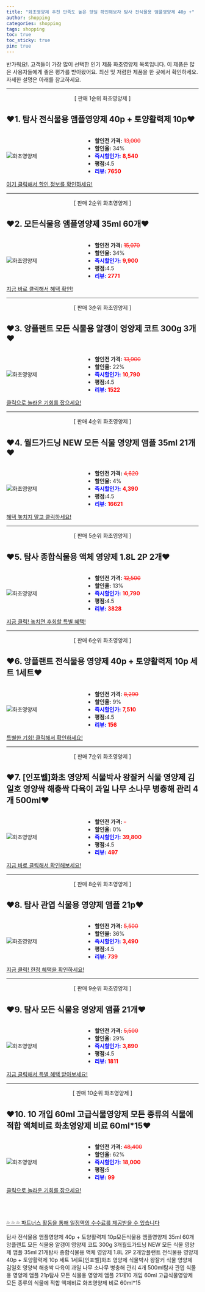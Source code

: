 ```yaml
---
title: "화초영양제 추천 만족도 높은 핫딜 확인해보자 탐사 전식물용 앰플영양제 40p +"
author: shopping
categories: shopping
tags: shopping
toc: true
toc_sticky: true
pin: true
---
```

반가워요!. 고객들이 가장 많이 선택한 인기 제품 화초영양제 목록입니다. 이 제품은 많은 사용자들에게 좋은 평가를 받아왔어요. 최신 및 저렴한 제품을 한 곳에서 확인하세요. 자세한 설명은 아래를 참고하세요.

---
<p class="toplist" style="margin: 0 auto; display: block; width: fit-content;">[ 판매 1순위 화초영양제 ]</p>

<h2><strong>❤️1. 탐사 전식물용 앰플영양제 40p + 토양활력제 10p❤️</strong></h2>

<div style="display: flex; align-items: center;">
    <div style="flex: 0.4;">
        <img src="https://thumbnail7.coupangcdn.com/thumbnails/remote/230x230ex/image/retail/images/2063251823877751-4d4fd8fb-ddb2-4b21-80a4-02c11b77d693.png" alt="화초영양제" style="max-width: 100%;">
    </div>
    <div style="flex: 0.6; margin-left: 10px;">
        <ul>
            <li><strong>할인전 가격:</strong> <del style="color: red;">13,000</del></li>
            <li><strong>할인율:</strong> 34%</li>
            <li><span style='color:blue'><strong>즉시할인가:</strong></span> <span style='color:red'><strong>8,540</strong></span></li>
            <li><strong>평점:</strong>4.5</li>
            <li><span style='color:blue'><strong>리뷰:</strong></span> <span style='color:red'><strong>7650</strong></span></li>
        </ul>
    </div>
</div>
<div class="center">
    <a href="https://selin100587001.github.io?lptag=AF9450613&subid=githubio&pageKey=2195642651&traceid=V0-153&itemId=3736012525&vendorItemId=71721199951" class="myButton">
        여기 클릭해서 할인 정보를 확인하세요!
    </a>
</div>


---
<p class="toplist" style="margin: 0 auto; display: block; width: fit-content;">[ 판매 2순위 화초영양제 ]</p>

<h2><strong>❤️2. 모든식물용 앰플영양제 35ml 60개❤️</strong></h2>

<div style="display: flex; align-items: center;">
    <div style="flex: 0.4;">
        <img src="https://thumbnail10.coupangcdn.com/thumbnails/remote/230x230ex/image/retail/images/14039296429838767-eecde195-5b8e-4f83-9b63-138727d70ac9.jpg" alt="화초영양제" style="max-width: 100%;">
    </div>
    <div style="flex: 0.6; margin-left: 10px;">
        <ul>
            <li><strong>할인전 가격:</strong> <del style="color: red;">15,070</del></li>
            <li><strong>할인율:</strong> 34%</li>
            <li><span style='color:blue'><strong>즉시할인가:</strong></span> <span style='color:red'><strong>9,900</strong></span></li>
            <li><strong>평점:</strong>4.5</li>
            <li><span style='color:blue'><strong>리뷰:</strong></span> <span style='color:red'><strong>2771</strong></span></li>
        </ul>
    </div>
</div>
<div class="center">
    <a href="https://selin100587001.github.io?lptag=AF9450613&subid=githubio&pageKey=654362&traceid=V0-153&itemId=2330936&vendorItemId=3002384013" class="myButton">
        지금 바로 클릭해서 혜택 확인!
    </a>
</div>


---
<p class="toplist" style="margin: 0 auto; display: block; width: fit-content;">[ 판매 3순위 화초영양제 ]</p>

<h2><strong>❤️3. 앙플랜트 모든 식물용 알갱이 영양제 코트 300g 3개❤️</strong></h2>

<div style="display: flex; align-items: center;">
    <div style="flex: 0.4;">
        <img src="https://thumbnail8.coupangcdn.com/thumbnails/remote/230x230ex/image/retail/images/2023/08/02/10/3/9ad0f869-8698-4b3c-a2df-cf1d9f09f952.jpg" alt="화초영양제" style="max-width: 100%;">
    </div>
    <div style="flex: 0.6; margin-left: 10px;">
        <ul>
            <li><strong>할인전 가격:</strong> <del style="color: red;">13,900</del></li>
            <li><strong>할인율:</strong> 22%</li>
            <li><span style='color:blue'><strong>즉시할인가:</strong></span> <span style='color:red'><strong>10,790</strong></span></li>
            <li><strong>평점:</strong>4.5</li>
            <li><span style='color:blue'><strong>리뷰:</strong></span> <span style='color:red'><strong>1522</strong></span></li>
        </ul>
    </div>
</div>
<div class="center">
    <a href="https://selin100587001.github.io?lptag=AF9450613&subid=githubio&pageKey=7503586914&traceid=V0-153&itemId=19646414240&vendorItemId=86760739000" class="myButton">
        클릭으로 놀라운 기회를 잡으세요!
    </a>
</div>


---
<p class="toplist" style="margin: 0 auto; display: block; width: fit-content;">[ 판매 4순위 화초영양제 ]</p>

<h2><strong>❤️4. 월드가드닝 NEW 모든 식물 영양제 앰플 35ml 21개❤️</strong></h2>

<div style="display: flex; align-items: center;">
    <div style="flex: 0.4;">
        <img src="https://thumbnail10.coupangcdn.com/thumbnails/remote/230x230ex/image/retail/images/1589959991916158-3107c1b9-023c-406d-bb09-11098d0de90b.jpg" alt="화초영양제" style="max-width: 100%;">
    </div>
    <div style="flex: 0.6; margin-left: 10px;">
        <ul>
            <li><strong>할인전 가격:</strong> <del style="color: red;">4,620</del></li>
            <li><strong>할인율:</strong> 4%</li>
            <li><span style='color:blue'><strong>즉시할인가:</strong></span> <span style='color:red'><strong>4,390</strong></span></li>
            <li><strong>평점:</strong>4.5</li>
            <li><span style='color:blue'><strong>리뷰:</strong></span> <span style='color:red'><strong>16621</strong></span></li>
        </ul>
    </div>
</div>
<div class="center">
    <a href="https://selin100587001.github.io?lptag=AF9450613&subid=githubio&pageKey=7343343064&traceid=V0-153&itemId=18879794729&vendorItemId=73893714521" class="myButton">
        혜택 놓치지 말고 클릭하세요!
    </a>
</div>


---
<p class="toplist" style="margin: 0 auto; display: block; width: fit-content;">[ 판매 5순위 화초영양제 ]</p>

<h2><strong>❤️5. 탐사 종합식물용 액체 영양제 1.8L 2P 2개❤️</strong></h2>

<div style="display: flex; align-items: center;">
    <div style="flex: 0.4;">
        <img src="https://thumbnail10.coupangcdn.com/thumbnails/remote/230x230ex/image/retail/images/2063221819281780-5d564bf6-c051-4b84-bd36-e6eec6881759.jpg" alt="화초영양제" style="max-width: 100%;">
    </div>
    <div style="flex: 0.6; margin-left: 10px;">
        <ul>
            <li><strong>할인전 가격:</strong> <del style="color: red;">12,500</del></li>
            <li><strong>할인율:</strong> 13%</li>
            <li><span style='color:blue'><strong>즉시할인가:</strong></span> <span style='color:red'><strong>10,790</strong></span></li>
            <li><strong>평점:</strong>4.5</li>
            <li><span style='color:blue'><strong>리뷰:</strong></span> <span style='color:red'><strong>3828</strong></span></li>
        </ul>
    </div>
</div>
<div class="center">
    <a href="https://selin100587001.github.io?lptag=AF9450613&subid=githubio&pageKey=2195642555&traceid=V0-153&itemId=3736012370&vendorItemId=71721199680" class="myButton">
        지금 클릭! 놓치면 후회할 특별 혜택!
    </a>
</div>


---
<p class="toplist" style="margin: 0 auto; display: block; width: fit-content;">[ 판매 6순위 화초영양제 ]</p>

<h2><strong>❤️6. 앙플랜트 전식물용 영양제 40p + 토양활력제 10p 세트 1세트❤️</strong></h2>

<div style="display: flex; align-items: center;">
    <div style="flex: 0.4;">
        <img src="https://thumbnail7.coupangcdn.com/thumbnails/remote/230x230ex/image/retail/images/341643608708012-68ba21d3-7450-4015-bf0c-dbd78ad568c1.jpg" alt="화초영양제" style="max-width: 100%;">
    </div>
    <div style="flex: 0.6; margin-left: 10px;">
        <ul>
            <li><strong>할인전 가격:</strong> <del style="color: red;">8,290</del></li>
            <li><strong>할인율:</strong> 9%</li>
            <li><span style='color:blue'><strong>즉시할인가:</strong></span> <span style='color:red'><strong>7,510</strong></span></li>
            <li><strong>평점:</strong>4.5</li>
            <li><span style='color:blue'><strong>리뷰:</strong></span> <span style='color:red'><strong>156</strong></span></li>
        </ul>
    </div>
</div>
<div class="center">
    <a href="https://selin100587001.github.io?lptag=AF9450613&subid=githubio&pageKey=7686965509&traceid=V0-153&itemId=20545747930&vendorItemId=87622173795" class="myButton">
        특별한 기회! 클릭해서 확인하세요!
    </a>
</div>


---
<p class="toplist" style="margin: 0 auto; display: block; width: fit-content;">[ 판매 7순위 화초영양제 ]</p>

<h2><strong>❤️7. [인포벨]화초 영양제 식물박사 왕잘커 식물 영양제 김일호 영양싹 해충싹 다육이 과일 나무 소나무 병충해 관리 4개 500ml❤️</strong></h2>

<div style="display: flex; align-items: center;">
    <div style="flex: 0.4;">
        <img src="https://thumbnail7.coupangcdn.com/thumbnails/remote/230x230ex/image/vendor_inventory/0b3d/80e2c3da03531967a5a7d84c53451645df9293170707e72b9296bafe76bc.jpg" alt="화초영양제" style="max-width: 100%;">
    </div>
    <div style="flex: 0.6; margin-left: 10px;">
        <ul>
            <li><strong>할인전 가격:</strong> <del style="color: red;">-</del></li>
            <li><strong>할인율:</strong> 0%</li>
            <li><span style='color:blue'><strong>즉시할인가:</strong></span> <span style='color:red'><strong>39,800</strong></span></li>
            <li><strong>평점:</strong>4.5</li>
            <li><span style='color:blue'><strong>리뷰:</strong></span> <span style='color:red'><strong>497</strong></span></li>
        </ul>
    </div>
</div>
<div class="center">
    <a href="https://selin100587001.github.io?lptag=AF9450613&subid=githubio&pageKey=8026412900&traceid=V0-153&itemId=22433107059&vendorItemId=89477730355" class="myButton">
        지금 바로 클릭해서 확인해보세요!
    </a>
</div>


---
<p class="toplist" style="margin: 0 auto; display: block; width: fit-content;">[ 판매 8순위 화초영양제 ]</p>

<h2><strong>❤️8. 탐사 관엽 식물용 영양제 앰플 21p❤️</strong></h2>

<div style="display: flex; align-items: center;">
    <div style="flex: 0.4;">
        <img src="https://thumbnail10.coupangcdn.com/thumbnails/remote/230x230ex/image/retail/images/9097126189398753-af64c3fe-8707-46e7-ac5d-aed76fe65acc.jpg" alt="화초영양제" style="max-width: 100%;">
    </div>
    <div style="flex: 0.6; margin-left: 10px;">
        <ul>
            <li><strong>할인전 가격:</strong> <del style="color: red;">5,500</del></li>
            <li><strong>할인율:</strong> 36%</li>
            <li><span style='color:blue'><strong>즉시할인가:</strong></span> <span style='color:red'><strong>3,490</strong></span></li>
            <li><strong>평점:</strong>4.5</li>
            <li><span style='color:blue'><strong>리뷰:</strong></span> <span style='color:red'><strong>739</strong></span></li>
        </ul>
    </div>
</div>
<div class="center">
    <a href="https://selin100587001.github.io?lptag=AF9450613&subid=githubio&pageKey=6729438214&traceid=V0-153&itemId=15675184710&vendorItemId=82890660418" class="myButton">
        지금 클릭! 한정 혜택을 확인하세요!
    </a>
</div>


---
<p class="toplist" style="margin: 0 auto; display: block; width: fit-content;">[ 판매 9순위 화초영양제 ]</p>

<h2><strong>❤️9. 탐사 모든 식물용 영양제 앰플 21개❤️</strong></h2>

<div style="display: flex; align-items: center;">
    <div style="flex: 0.4;">
        <img src="https://thumbnail8.coupangcdn.com/thumbnails/remote/230x230ex/image/retail/images/9098608377119766-50087fa4-a09a-4de1-8fb8-feccd911e44c.jpg" alt="화초영양제" style="max-width: 100%;">
    </div>
    <div style="flex: 0.6; margin-left: 10px;">
        <ul>
            <li><strong>할인전 가격:</strong> <del style="color: red;">5,500</del></li>
            <li><strong>할인율:</strong> 29%</li>
            <li><span style='color:blue'><strong>즉시할인가:</strong></span> <span style='color:red'><strong>3,890</strong></span></li>
            <li><strong>평점:</strong>4.5</li>
            <li><span style='color:blue'><strong>리뷰:</strong></span> <span style='color:red'><strong>1811</strong></span></li>
        </ul>
    </div>
</div>
<div class="center">
    <a href="https://selin100587001.github.io?lptag=AF9450613&subid=githubio&pageKey=6729438212&traceid=V0-153&itemId=15675184700&vendorItemId=82890660406" class="myButton">
        지금 클릭해서 특별 혜택 받아보세요!
    </a>
</div>


---
<p class="toplist" style="margin: 0 auto; display: block; width: fit-content;">[ 판매 10순위 화초영양제 ]</p>

<h2><strong>❤️10. 10 개입 60ml 고급식물영양제 모든 종류의 식물에 적합 액체비료 화초영양제 비료 60ml*15❤️</strong></h2>

<div style="display: flex; align-items: center;">
    <div style="flex: 0.4;">
        <img src="https://thumbnail7.coupangcdn.com/thumbnails/remote/230x230ex/image/vendor_inventory/1307/6024f4cec8248f6f48342a05b395e12f25ad174a0b36de82a594614c254e.png" alt="화초영양제" style="max-width: 100%;">
    </div>
    <div style="flex: 0.6; margin-left: 10px;">
        <ul>
            <li><strong>할인전 가격:</strong> <del style="color: red;">48,400</del></li>
            <li><strong>할인율:</strong> 62%</li>
            <li><span style='color:blue'><strong>즉시할인가:</strong></span> <span style='color:red'><strong>18,000</strong></span></li>
            <li><strong>평점:</strong>5</li>
            <li><span style='color:blue'><strong>리뷰:</strong></span> <span style='color:red'><strong>99</strong></span></li>
        </ul>
    </div>
</div>
<div class="center">
    <a href="https://selin100587001.github.io?lptag=AF9450613&subid=githubio&pageKey=7930163047&traceid=V0-153&itemId=21809841957&vendorItemId=88858347073" class="myButton">
        클릭으로 놀라운 기회를 잡으세요!
    </a>
</div>

<br><br><br>[💦 💦 💦 파트너스 활동을 통해 일정액의 수수료를 제공받을 수 있습니다](https://link.coupang.com/a/bcpT2c)<br><br>탐사 전식물용 앰플영양제 40p + 토양활력제 10p모든식물용 앰플영양제 35ml 60개앙플랜트 모든 식물용 알갱이 영양제 코트 300g 3개월드가드닝 NEW 모든 식물 영양제 앰플 35ml 21개탐사 종합식물용 액체 영양제 1.8L 2P 2개앙플랜트 전식물용 영양제 40p + 토양활력제 10p 세트 1세트[인포벨]화초 영양제 식물박사 왕잘커 식물 영양제 김일호 영양싹 해충싹 다육이 과일 나무 소나무 병충해 관리 4개 500ml탐사 관엽 식물용 영양제 앰플 21p탐사 모든 식물용 영양제 앰플 21개10 개입 60ml 고급식물영양제 모든 종류의 식물에 적합 액체비료 화초영양제 비료 60ml*15